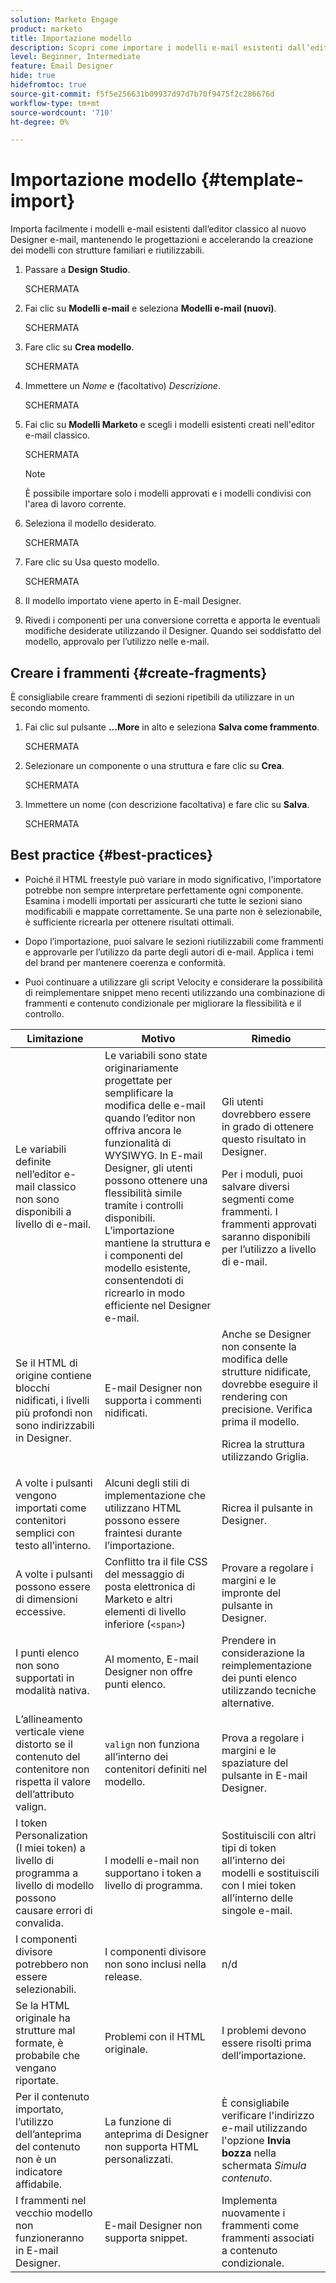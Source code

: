 ```yaml
---
solution: Marketo Engage
product: marketo
title: Importazione modello
description: Scopri come importare i modelli e-mail esistenti dall’editor classico nel nuovo E-mail Designer.
level: Beginner, Intermediate
feature: Email Designer
hide: true
hidefromtoc: true
source-git-commit: f5f5e256631b09937d97d7b70f9475f2c286676d
workflow-type: tm+mt
source-wordcount: '710'
ht-degree: 0%

---
```


# Importazione modello {#template-import}

Importa facilmente i modelli e-mail esistenti dall’editor classico al nuovo Designer e-mail, mantenendo le progettazioni e accelerando la creazione dei modelli con strutture familiari e riutilizzabili.

1. Passare a **Design Studio**.

   SCHERMATA

1. Fai clic su **Modelli e-mail** e seleziona **Modelli e-mail (nuovi)**.

   SCHERMATA

1. Fare clic su **Crea modello**.

   SCHERMATA

1. Immettere un _Nome_ e (facoltativo) _Descrizione_.

   SCHERMATA

1. Fai clic su **Modelli Marketo** e scegli i modelli esistenti creati nell&#39;editor e-mail classico.

   SCHERMATA

   >[!NOTE]
   >
   >È possibile importare solo i modelli approvati e i modelli condivisi con l&#39;area di lavoro corrente.

1. Seleziona il modello desiderato.

   SCHERMATA

1. Fare clic su Usa questo modello.

   SCHERMATA

1. Il modello importato viene aperto in E-mail Designer.

1. Rivedi i componenti per una conversione corretta e apporta le eventuali modifiche desiderate utilizzando il Designer. Quando sei soddisfatto del modello, approvalo per l’utilizzo nelle e-mail.

## Creare i frammenti {#create-fragments}

È consigliabile creare frammenti di sezioni ripetibili da utilizzare in un secondo momento.

1. Fai clic sul pulsante **...More** in alto e seleziona **Salva come frammento**.

   SCHERMATA

1. Selezionare un componente o una struttura e fare clic su **Crea**.

   SCHERMATA

1. Immettere un nome (con descrizione facoltativa) e fare clic su **Salva**.

   SCHERMATA

## Best practice {#best-practices}

* Poiché il HTML freestyle può variare in modo significativo, l&#39;importatore potrebbe non sempre interpretare perfettamente ogni componente. Esamina i modelli importati per assicurarti che tutte le sezioni siano modificabili e mappate correttamente. Se una parte non è selezionabile, è sufficiente ricrearla per ottenere risultati ottimali.

* Dopo l’importazione, puoi salvare le sezioni riutilizzabili come frammenti e approvarle per l’utilizzo da parte degli autori di e-mail. Applica i temi del brand per mantenere coerenza e conformità.

* Puoi continuare a utilizzare gli script Velocity e considerare la possibilità di reimplementare snippet meno recenti utilizzando una combinazione di frammenti e contenuto condizionale per migliorare la flessibilità e il controllo.

<table><thead>
  <tr>
    <th>Limitazione</th>
    <th>Motivo</th>
    <th>Rimedio</th>
  </tr></thead>
<tbody>
  <tr>
    <td>Le variabili definite nell’editor e-mail classico non sono disponibili a livello di e-mail.</td>
    <td>Le variabili sono state originariamente progettate per semplificare la modifica delle e-mail quando l’editor non offriva ancora le funzionalità di WYSIWYG. In E-mail Designer, gli utenti possono ottenere una flessibilità simile tramite i controlli disponibili. L’importazione mantiene la struttura e i componenti del modello esistente, consentendoti di ricrearlo in modo efficiente nel Designer e-mail.</td>
    <td>Gli utenti dovrebbero essere in grado di ottenere questo risultato in Designer. <p>
    Per i moduli, puoi salvare diversi segmenti come frammenti. I frammenti approvati saranno disponibili per l’utilizzo a livello di e-mail.</td>
  </tr>
  <tr>
    <td>Se il HTML di origine contiene blocchi nidificati, i livelli più profondi non sono indirizzabili in Designer.</td>
    <td>E-mail Designer non supporta i commenti nidificati.</td>
    <td>Anche se Designer non consente la modifica delle strutture nidificate, dovrebbe eseguire il rendering con precisione. Verifica prima il modello.<p>
    Ricrea la struttura utilizzando Griglia.</td>
  </tr>
  <tr>
    <td>A volte i pulsanti vengono importati come contenitori semplici con testo all’interno.</td>
    <td>Alcuni degli stili di implementazione che utilizzano HTML possono essere fraintesi durante l’importazione.</td>
    <td>Ricrea il pulsante in Designer.</td>
  </tr>
  <tr>
    <td>A volte i pulsanti possono essere di dimensioni eccessive.</td>
    <td>Conflitto tra il file CSS del messaggio di posta elettronica di Marketo e altri elementi di livello inferiore (<code>&lt;span&gt;</code>)</td>
    <td>Provare a regolare i margini e le impronte del pulsante in Designer.</td>
  </tr>
  <tr>
    <td>I punti elenco non sono supportati in modalità nativa.</td>
    <td>Al momento, E-mail Designer non offre punti elenco.</td>
    <td>Prendere in considerazione la reimplementazione dei punti elenco utilizzando tecniche alternative.</td>
  </tr>
  <tr>
    <td>L’allineamento verticale viene distorto se il contenuto del contenitore non rispetta il valore dell’attributo valign.</td>
    <td><code>valign</code> non funziona all’interno dei contenitori definiti nel modello.</td>
    <td>Prova a regolare i margini e le spaziature del pulsante in E-mail Designer.</td>
  </tr>
  <tr>
    <td>I token Personalization (I miei token) a livello di programma a livello di modello possono causare errori di convalida.</td>
    <td>I modelli e-mail non supportano i token a livello di programma.</td>
    <td>Sostituiscili con altri tipi di token all’interno dei modelli e sostituiscili con I miei token all’interno delle singole e-mail.</td>
  </tr>
  <tr>
    <td>I componenti divisore potrebbero non essere selezionabili.</td>
    <td>I componenti divisore non sono inclusi nella release.</td>
    <td>n/d</td>
  </tr>
  <tr>
    <td>Se la HTML originale ha strutture mal formate, è probabile che vengano riportate.</td>
    <td>Problemi con il HTML originale.</td>
    <td>I problemi devono essere risolti prima dell’importazione.</td>
  </tr>
  <tr>
    <td>Per il contenuto importato, l’utilizzo dell’anteprima del contenuto non è un indicatore affidabile.</td>
    <td>La funzione di anteprima di Designer non supporta HTML personalizzati.</td>
    <td>È consigliabile verificare l'indirizzo e-mail utilizzando l'opzione <b>Invia bozza</b> nella schermata <i>Simula contenuto</i>.</td>
  </tr>
  <tr>
    <td>I frammenti nel vecchio modello non funzioneranno in E-mail Designer.</td>
    <td>E-mail Designer non supporta snippet.</td>
    <td>Implementa nuovamente i frammenti come frammenti associati a contenuto condizionale.</td>
  </tr>
</tbody></table>
